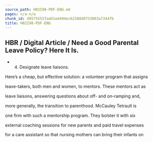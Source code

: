 ```yaml
---
source_path: H02I98-PDF-ENG.md
pages: n/a-n/a
chunk_id: d9575552fad41e4494ec62388d0733803a7244fb
title: H02I98-PDF-ENG
---
```

## HBR / Digital Article / Need a Good Parental Leave Policy? Here It Is.

- 4. Designate leave liaisons.

Here’s a cheap, but eﬀective solution: a volunteer program that assigns

leave-takers, both men and women, to mentors. These mentors act as

leave liaisons, answering questions about oﬀ- and on-ramping and,

more generally, the transition to parenthood. McCauley Tetrault is

one ﬁrm with such a mentorship program. They bolster it with six

external coaching sessions for new parents and paid travel expenses

for a care assistant so that nursing mothers can bring their infants on
